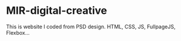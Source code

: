 # MIR-digital-creative
This is website I coded from PSD design. HTML, CSS, JS, FullpageJS, Flexbox...
